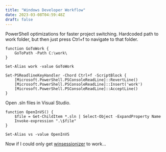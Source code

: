 ```yaml
---
title: "Windows Developer Workflow"
date: 2023-03-08T04:59:48Z
draft: false
---
```


PowerShell optimizations for faster project switching.
Hardcoded path to work folder, but then just press Ctrl+f to navigate to that folder.

```
function GoToWork {
    GoToPath -Path C:\work\
}

Set-Alias work -value GoToWork

Set-PSReadlineKeyHandler -Chord Ctrl+f -ScriptBlock {
    [Microsoft.PowerShell.PSConsoleReadLine]::RevertLine()
    [Microsoft.PowerShell.PSConsoleReadLine]::Insert('work')
    [Microsoft.PowerShell.PSConsoleReadLine]::AcceptLine()
}
```

Open .sln files in Visual Studio.
```
function OpenInVS() {
    $file = Get-ChildItem *.sln | Select-Object -ExpandProperty Name
    Invoke-expression ".\$file"
}

Set-Alias vs -value OpenInVS
```

Now if I could only get [winsessionizer](https://github.com/jawee/winsessionizer) to work...
